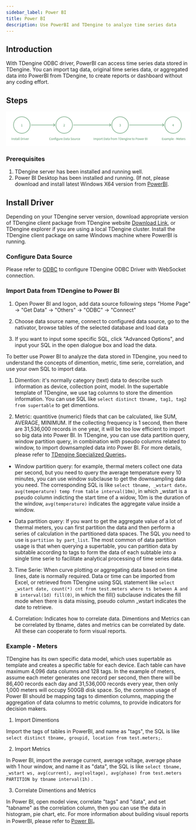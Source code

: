 ```yaml
---
sidebar_label: Power BI
title: Power BI
description: Use PowerBI and TDengine to analyze time series data
---
```


## Introduction

With TDengine ODBC driver, PowerBI can access time series data stored in TDengine. You can import tag data, original time series data, or aggregated data into PowerBI from TDengine, to create reports or dashboard without any coding effort.

## Steps
![Power BI use step](./powerbi-step-en.webp)

### Prerequisites

1. TDengine server has been installed and running well.
2. Power BI Desktop has been installed and running. (If not, please download and install latest Windows X64 version from [PowerBI](https://www.microsoft.com/download/details.aspx?id=58494).


## Install Driver

Depending on your TDengine server version, download appropriate version of TDengine client package from TDengine website [Download Link](https://docs.taosdata.com/get-started/package/), or TDengine explorer if you are using a local TDengine cluster. Install the TDengine client package on same Windows machine where PowerBI is running.

### Configure Data Source

Please refer to [ODBC](../../connector/odbc) to configure TDengine ODBC Driver with WebSocket connection.

### Import Data from TDengine to Power BI

1. Open Power BI and logon, add data source following steps "Home Page" -> "Get Data" -> "Others" -> "ODBC" -> "Connect"

2. Choose data source name, connect to configured data source, go to the nativator, browse tables of the selected database and load data

3. If you want to input some specific SQL, click "Advanced Options", and input your SQL in the open dialogue box and load the data.


To better use Power BI to analyze the data stored in TDengine, you need to understand the concepts of dimention, metric, time serie, correlation, and use your own SQL to import data. 

1. Dimention: it's normally category (text) data to describe such information as device, collection point, model. In the supertable template of TDengine, we use tag columns to store the dimention information. You can use SQL like `select distinct tbname, tag1, tag2 from supertable` to get dimentions. 

2. Metric: quantitive (numeric) fileds that can be calculated, like SUM, AVERAGE, MINIMUM. If the collecting frequency is 1 second, then there are 31,536,000 records in one year, it will be too low efficient to import so big data into Power BI. In TDengine, you can use data partition query, window partition query, in combination with pseudo columns related to window, to import downsampled data into Power BI. For more details, please refer to [TDengine Specialized Queries](https://docs.taosdata.com/taos-sql/distinguished/)。

  - Window partition query: for example, thermal meters collect one data per second, but you need to query the average temperature every 10 minutes, you can use window subclause to get the downsampling data you need. The corresponding SQL is like `select tbname, _wstart date，avg(temperature) temp from table interval(10m)`, in which _wstart is a pseudo column indicting the start time of a widow, 10m is the duration of the window, `avg(temperature)` indicates the aggregate value inside a window. 

  - Data partition query: If you want to get the aggregate value of a lot of thermal meters, you can first partition the data and then perform a series of calculation in the partitioned data spaces. The SQL you need to use is `partition by part_list`. The most common of data partition usage is that when querying a supertable, you can partition data by subtable according to tags to form the data of each subtable into a single time serie to facilitate analytical processing of time series data.

3. Time Serie: When curve plotting or aggregating data based on time lines, date is normally required. Data or time can be imported from Excel, or retrieved from TDengine using SQL statement like `select _wstart date, count(*) cnt from test.meters where ts between A and B interval(1d) fill(0)`, in which the fill() subclause indicates the fill mode when there is data missing, pseudo column _wstart indicates the date to retrieve. 

4. Correlation: Indicates how to correlate data. Dimentions and Metrics can be correlated by tbname, dates and metrics can be correlated by date. All these can cooperate to form visual reports.

### Example - Meters

TDengine has its own specific data model, which uses supertable as template and creates a specific table for each device. Each table can have maximum 4,096 data columns and 128 tags. In the example of meters, assume each meter generates one record per second, then there will be 86,400 records each day and 31,536,000 records every year, then only 1,000 meters will occupy 500GB disk space. So, the common usage of Power BI should be mapping tags to dimention columns, mapping the aggregation of data columns to metric columns, to provide indicators for decision makers.

1. Import Dimentions

Import the tags of tables in PowerBI, and name as "tags", the SQL is like `select distinct tbname, groupid, location from test.meters;`. 

2. Import Metrics

In Power BI, import the average current, average voltage, average phase with 1 hour window, and name it as "data", the SQL is like `select tbname, _wstart ws, avg(current), avg(voltage), avg(phase) from test.meters PARTITION by tbname interval(1h)` .

3. Correlate Dimentions and Metrics

In Power BI, open model view, correlate "tags" and "data", and set "tabname" as the correlation column, then you can use the data in histogram, pie chart, etc. For more information about building visual reports in PowerBI, please refer to [Power BI](https://learn.microsoft.com/power-bi/)。